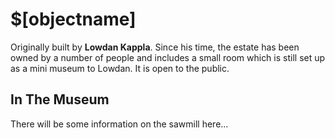 # $[objectname]

Originally built by **Lowdan Kappla**. Since his time, the estate has been owned by a number of people and includes a small room which is still set up as a mini museum to Lowdan. It is open to the public.


## In The Museum

There will be some information on the sawmill here...